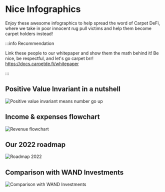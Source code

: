 # Nice Infographics

Enjoy these awesome infographics to help spread the word of Carpet DeFi, where we take in poor innocent rug pull victims and help them become carpet holders instead!

:::info Recommendation

Link these people to our whitepaper and show them the math behind it! Be nice, be respectful, and let's go carpet brr! https://docs.carpetde.fi/whitepaper

:::

## Positive Value Invariant in a nutshell

![Positive value invariant means number go up](/img/positivevalue.png)

## Income & expenses flowchart

![Revenue flowchart](/img/revenue.png)

## Our 2022 roadmap

![Roadmap 2022](/img/roadmap2022.png)

## Comparison with WAND Investments

![Comparison with WAND Investments](/img/comparison.png)
